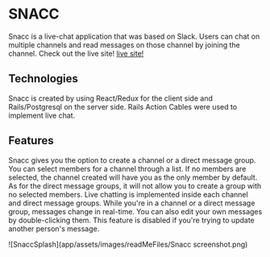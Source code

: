 # SNACC

Snacc is a live-chat application that was based on Slack. Users can chat on multiple channels and read messages on those channel by joining the channel. Check out the live site! [live site!](https://snacc-aa.herokuapp.com/#/)

## Technologies

Snacc is created by using React/Redux for the client side and Rails/Postgresql on the server side. Rails Action Cables were used to implement live chat.

## Features

Snacc gives you the option to create a channel or a direct message group. You can select members for a channel through a list. If no members are selected, the channel created will have you as the only member by default. As for the direct message groups, it will not allow you to create a group with no selected members. Live chatting is implemented inside each channel and direct message groups. While you're in a channel or a direct message group, messages change in real-time. You can also edit your own messages by double-clicking them. This feature is disabled if you're trying to update another person's message.

![SnaccSplash](app/assets/images/readMeFiles/Snacc screenshot.png)


